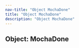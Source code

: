 ```yaml
---
nav-title: "Object MochaDone"
title: "Object MochaDone"
description: "Object MochaDone"
---
```

## Object: MochaDone